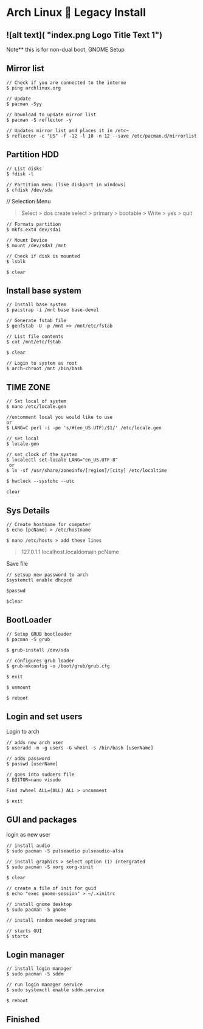 
# Arch Linux :penguin: Legacy Install
![alt text]( "index.png Logo Title Text 1")
---
Note** this is for non-dual boot, GNOME Setup

## Mirror list

~~~
// Check if you are connected to the interne
$ ping archlinux.org

// Update
$ pacman -Syy

// Download to update mirror list
$ pacman -S reflector -y

// Updates mirror list and places it in /etc~
$ reflector -c "US" -f -12 -l 10 -n 12 --save /etc/pacman.d/mirrorlist

~~~

## Partition HDD

~~~
// List disks
$ fdisk -l 

// Partition menu (like diskpart in windows)
$ cfdisk /dev/sda 
~~~

// Selection Menu
> Select > dos
> create select > primary > bootable > Write > yes > quit

~~~
// Formats partition
$ mkfs.ext4 dev/sda1 

// Mount Device
$ mount /dev/sda1 /mnt

// Check if disk is mounted
$ lsblk 

$ clear
~~~

## Install base system

~~~
// Install base system
$ pacstrap -i /mnt base base-devel 

// Generate fstab file
$ genfstab -U -p /mnt >> /mnt/etc/fstab 

// List file contents
$ cat /mnt/etc/fstab 

$ clear

// Login to system as root
$ arch-chroot /mnt /bin/bash
~~~

## TIME ZONE

~~~
// Set local of system
$ nano /etc/locale.gen  

//uncomment local you would like to use
or 
$ LANG=C perl -i -pe 's/#(en_US.UTF)/$1/' /etc/locale.gen

// set local
$ locale-gen 

// set clock of the system
$ localectl set-locale LANG="en_US.UTF-8"
 or
$ ln -sf /usr/share/zoneinfo/[region]/[city] /etc/localtime  

$ hwclock --systohc --utc

clear
~~~

## Sys Details

~~~
// Create hostname for computer
$ echo [pcName] > /etc/hostname 

$ nano /etc/hosts > add these lines
~~~

>127.0.1.1    localhost.localdomain pcName

Save file

~~~
// setsup new password to arch
$systemctl enable dhcpcd 

$passwd

$clear
~~~

## BootLoader

~~~
// Setup GRUB bootloader
$ pacman -S grub 

$ grub-install /dev/sda

// configures grub loader
$ grub-mkconfig -o /boot/grub/grub.cfg 

$ exit

$ unmount

$ reboot
~~~

## Login and set users

Login to arch

~~~
// adds new arch user
$ useradd -m -g users -G wheel -s /bin/bash [userName] 

// adds password
$ passwd [userName] 

// goes into sudoers file
$ EDITOR=nano visudo 

Find zwheel ALL=(ALL) ALL > uncomment

$ exit
~~~

## GUI and packages

login as new user

~~~
// install audio
$ sudo pacman -S pulseaudio pulseaudio-alsa 

// install graphics > select option (1) intergrated
$ sudo pacman -S xorg xorg-xinit 

$ clear

// create a file of init for guid
$ echo "exec gnome-session" > ~/.xinitrc 

// install gnome desktop
$ sudo pacman -S gnome 

// install random needed programs

// starts GUI
$ startx 
~~~

## Login manager

~~~
// install login manager
$ sudo pacman -S sddm 

// run login manager service
$ sudo systemctl enable sddm.service 

$ reboot
~~~

## Finished


